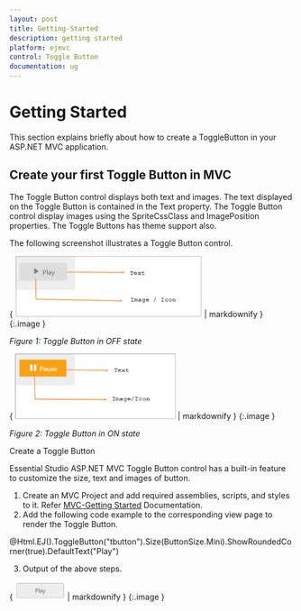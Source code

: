 ```yaml
---
layout: post
title: Getting-Started
description: getting started
platform: ejmvc
control: Toggle Button
documentation: ug
---
```


# Getting Started

This section explains briefly about how to create a ToggleButton in your ASP.NET MVC application.

## Create your first Toggle Button in MVC

The Toggle Button control displays both text and images. The text displayed on the Toggle Button is contained in the Text property. The Toggle Button control display images using the SpriteCssClass and ImagePosition properties. The Toggle Buttons has theme support also.

The following screenshot illustrates a Toggle Button control. 

{ ![C:/Users/labuser/AppData/Local/Temp/SNAGHTML9472710.PNG](Getting-Started_images/Getting-Started_img1.png) | markdownify }
{:.image }


_Figure 1: Toggle Button in OFF state_ 

{ ![C:/Users/labuser/AppData/Local/Temp/SNAGHTML94b6c62.PNG](Getting-Started_images/Getting-Started_img2.png) | markdownify }
{:.image }


_Figure 2: Toggle Button in ON state_



Create a Toggle Button

Essential Studio ASP.NET MVC Toggle Button control has a built-in feature to customize the size, text and images of button.



1. Create an MVC Project and add required assemblies, scripts, and styles to it.  Refer [MVC-Getting Started](http://help.syncfusion.com/ug/js/Documents/gettingstartedwithmv.htm) Documentation.
2. Add the following code example to the corresponding view page to render the Toggle Button. 



@Html.EJ().ToggleButton("tbutton").Size(ButtonSize.Mini).ShowRoundedCorner(true).DefaultText("Play")



3. Output of the above steps.



{ ![](Getting-Started_images/Getting-Started_img3.png) | markdownify }
{:.image }




